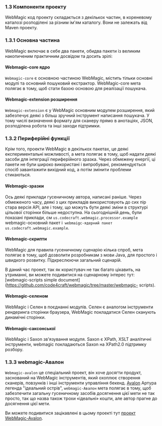 ### 1.3 Компоненти проекту

WebMagic код проекту складається з декількох частин, в кореневому каталозі розподілені за різним ім'ям каталогу. Вони не залежать від Maven проекту.

### 1.3.1 Основна частина

WebMagic включає в себе два пакети, обидва пакети із великим накопиченим практичним досвідом та досить зрілі:

#### Webmagic-core ядро

`Webmagic-core` є основною частиною WebMagic, містить тільки основні модулі та основний пошуковий екстрактор. WebMagic-core мета полягає в тому, щоб стати базою основою для реалізації пошукача.

#### Webmagic-extension розширення

`Webmagic-extension` є у WebMagic основним модулем розширення, який забезпечує деякі з більш зручний інструмент написання пошукача. У тому числі визначення формату для сканеру прямо в анотаціях, JSON, розподілена робота та інші заходи підтримки.

### 1.3.2 Периферійні функції

Крім того, проекти WebMagic в декількох пакетах, це деякі експериментальні можливості, а мета полягає в тому, щоб надати деякі засоби для інтеграції периферійного зразка. Через обмежену енергії, ці пакети не були широко використані і випробувані, рекомендується спосіб завантажити вихідний код, а потім змінити проблеми стикаються.

#### Webmagic-зразки

Ось деякі приклади гусеничному автора, написані раніше. Через обмеженого часу, деякі з цих прикладів використовують до сих пір стара версія API, але і тому, що можуть бути деякі зміни в структурі цільової сторінки більше недоступна. На сьогоднішній день, були показані приклади, см `us.codecraft.webmagic.processor.example` webmagic-основний пакет і` webmaigc-ядерний пакет us.codecraft.webmagic.example`.

#### Webmagic-скрипти

WebMagic для правила гусеничному сценарію кілька спроб, мета полягає в тому, щоб дозволити розробникам з мови Java, для простого і швидкого розвитку. Підкреслюючи загальний сценарій.

В даний час проект, так як користувач не так багато цікавить, на утриманні, ви можете подивитися на сценарному інтерес тут: [webmagic-scripts simple document](https://github.com/code4craft/webmagic/tree/master/webmagic- scripts).

#### Webmagic-селеном

WebMagic і Селен в поєднанні модулів. Селен є аналогом інструменти рендеринга сторінки браузера, WebMagic покладатися Селен сканують динамічні сторінки.

#### Webmagic-саксонської

WebMagic і Saxon зв'язування модуля. Saxon є XPath, XSLT аналітичні інструменти, webmagic покладаються Saxon на XPath2.0 підтримку розбору.

### 1.3.3 webmagic-Авалон

`Webmagic-avalon` це спеціальний проект, він хоче досягти продукт, заснований на WebMagic інструментів, який охоплює створення сканерів, повзунків і інші інструменти управління бекенд. [Avalon](http://zh.wikipedia.org/wiki/%E9%98%BF%E7%93%A6%E9%9A%86) Артура легенда "ідеальний острів", `webmagic-Авалон` мета полягає в тому, щоб забезпечити загальну гусеничному засобів досягнення цієї мети не так просто, так що назва також трохи «ідеальні» кошти, але автор прагне до досягнення цієї мети.

Ви можете подивитися зацікавлені в цьому проекті тут [проект WebMagic-Avalon](https://github.com/code4craft/webmagic/issues/43).
